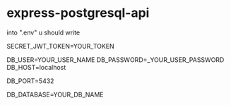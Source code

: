 # express-postgresql-api

into ".env" u should write 

SECRET_JWT_TOKEN=YOUR_TOKEN



DB_USER=YOUR_USER_NAME
DB_PASSWORD=_YOUR_USER_PASSWORD
DB_HOST=localhost

DB_PORT=5432

DB_DATABASE=YOUR_DB_NAME